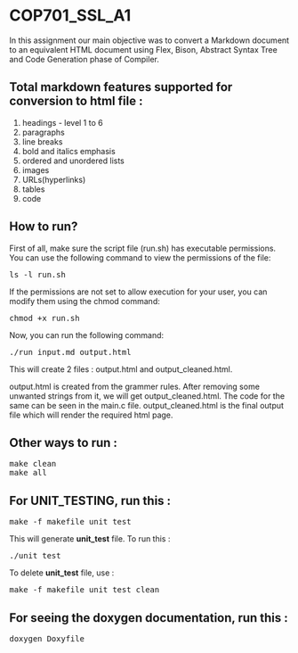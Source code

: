 # COP701_SSL_A1
In this assignment our main objective was to convert a Markdown document to an equivalent HTML document using Flex, Bison, Abstract Syntax Tree and Code Generation phase of Compiler.

## Total markdown features supported for conversion to html file :
1. headings - level 1 to 6
2. paragraphs
3. line breaks
4. bold and italics emphasis
5. ordered and unordered lists
6. images
7. URLs(hyperlinks)
8. tables
9. code

## How to run?
First of all, make sure the script file (run.sh) has executable permissions. You can use the following command to view the permissions of the file:
<pre>
ls -l run.sh
</pre>
If the permissions are not set to allow execution for your user, you can modify them using the chmod command:
<pre>
chmod +x run.sh
</pre>
Now, you can run the following command:
<pre>
./run input.md output.html
</pre>

This will create 2 files : output.html and output_cleaned.html.

output.html is created from the grammer rules. After removing some unwanted strings from it, we will get output_cleaned.html. The code for the same can be seen in the main.c file.
output_cleaned.html is the final output file which will render the required html page.

## Other ways to run :
<pre>
make clean
make all
</pre>

## For UNIT_TESTING, run this :
<pre>
make -f makefile_unit_test
</pre>
This will generate **unit_test** file. To run this :
<pre>
./unit_test
</pre>
To delete **unit_test** file, use :
<pre>
make -f makefile_unit_test clean
</pre>

## For seeing the doxygen documentation, run this :
<pre>
doxygen Doxyfile
</pre>
